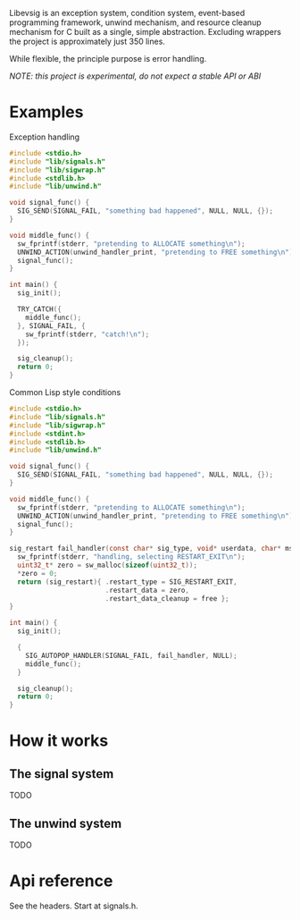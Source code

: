 Libevsig is an exception system, condition system, event-based programming framework, unwind mechanism, and resource cleanup mechanism for C built as a single, simple abstraction. Excluding wrappers the project is approximately just 350 lines.

While flexible, the principle purpose is error handling.

*NOTE: this project is experimental, do not expect a stable API or ABI*

# Examples

Exception handling
```C
#include <stdio.h>
#include "lib/signals.h"
#include "lib/sigwrap.h"
#include <stdlib.h>
#include "lib/unwind.h"

void signal_func() {
  SIG_SEND(SIGNAL_FAIL, "something bad happened", NULL, NULL, {});
}

void middle_func() {
  sw_fprintf(stderr, "pretending to ALLOCATE something\n");
  UNWIND_ACTION(unwind_handler_print, "pretending to FREE something\n");
  signal_func();
}

int main() {
  sig_init();

  TRY_CATCH({
    middle_func();
  }, SIGNAL_FAIL, {
    sw_fprintf(stderr, "catch!\n");
  });

  sig_cleanup();
  return 0;
}
```

Common Lisp style conditions
```C
#include <stdio.h>
#include "lib/signals.h"
#include "lib/sigwrap.h"
#include <stdint.h>
#include <stdlib.h>
#include "lib/unwind.h"

void signal_func() {
  SIG_SEND(SIGNAL_FAIL, "something bad happened", NULL, NULL, {});
}

void middle_func() {
  sw_fprintf(stderr, "pretending to ALLOCATE something\n");
  UNWIND_ACTION(unwind_handler_print, "pretending to FREE something\n");
  signal_func();
}

sig_restart fail_handler(const char* sig_type, void* userdata, char* msg, void* signal_data) {
  sw_fprintf(stderr, "handling, selecting RESTART_EXIT\n");
  uint32_t* zero = sw_malloc(sizeof(uint32_t));
  *zero = 0;
  return (sig_restart){ .restart_type = SIG_RESTART_EXIT,
                        .restart_data = zero,
                        .restart_data_cleanup = free };
}

int main() {
  sig_init();

  {
    SIG_AUTOPOP_HANDLER(SIGNAL_FAIL, fail_handler, NULL);
    middle_func();
  }

  sig_cleanup();
  return 0;
}

```

# How it works

## The signal system

TODO

## The unwind system

TODO

# Api reference

See the headers. Start at signals.h.


